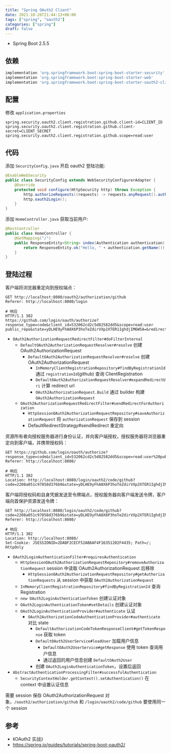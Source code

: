 ```yaml
---
title: "Spring OAuth2 Client"
date: 2021-10-26T21:44:13+08:00
tags: ["spring", "oauth2"]
categories: ["spring"]
draft: false
---
```


- Spring Boot 2.5.5

## 依赖

```gradle
implementation 'org.springframework.boot:spring-boot-starter-security'
implementation 'org.springframework.boot:spring-boot-starter-web'
implementation 'org.springframework.boot:spring-boot-starter-oauth2-client'
```

## 配置

修改 `application.properties`

```properties
spring.security.oauth2.client.registration.github.client-id=CLIENT_ID
spring.security.oauth2.client.registration.github.client-secret=CLIENT_SECRET
spring.security.oauth2.client.registration.github.scope=read:user
```

## 代码

添加 `SecurityConfig.java` 开启 oauth2 登陆功能:

```java
@EnableWebSecurity
public class SecurityConfig extends WebSecurityConfigurerAdapter {
    @Override
    protected void configure(HttpSecurity http) throws Exception {
        http.authorizeRequests((requests) -> requests.anyRequest().authenticated());
        http.oauth2Login();
    }
}
```

添加 `HomeController.java` 获取当前用户:

```java
@RestController
public class HomeController {
    @GetMapping("/")
    public ResponseEntity<String> index(Authentication authentication) {
        return ResponseEntity.ok("Hello, " + authentication.getName());
    }
}
```
## 登陆过程

客户端将浏览器重定向到授权端点：

```text
GET http://localhost:8080/oauth2/authorization/github
Referer: http://localhost:8080/login

# 响应
HTTP/1.1 302
https://github.com/login/oauth/authorize?response_type=code&client_id=532062cd2c5d82582dd5&scope=read:user public_repo&state=yDLHE9yFhA8X6P3hoTeZdirVXp2XTER1IghdjIM6W5A=&redirect_uri=http://localhost:8080/login/oauth2/code/github
```

- `OAuth2AuthorizationRequestRedirectFilter#doFilterInternal`
  - `DefaultOAuth2AuthorizationRequestResolver#resolve` 创建 OAuth2AuthorizationRequest
    - `DefaultOAuth2AuthorizationRequestResolver#resolve` 创建 OAuth2AuthorizationRequest
      - `InMemoryClientRegistrationRepository#findByRegistrationId` 通过 `registrationId`(github) 查询 ClientRegistration
      - `DefaultOAuth2AuthorizationRequestResolver#expandRedirectUri` 计算 redirect url
      - `OAuth2AuthorizationRequest.Build` 通过 builder 构建 `OAuth2AuthorizationRequest`
  - `OAuth2AuthorizationRequestRedirectFilter#sendRedirectForAuthorization`
    - `HttpSessionOAuth2AuthorizationRequestRepository#saveAuthorizationRequest` 将 `authorizationRequest` 保存到 session
    - DefaultRedirectStrategy#sendRedirect 重定向

资源所有者向授权服务器进行身份认证，并向客户端授权，授权服务器将浏览器重定向到客户端，并携带授权码：

```text
GET https://github.com/login/oauth/authorize?response_type=code&client_id=532062cd2c5d82582dd5&scope=read:user%20public_repo&state=yDLHE9yFhA8X6P3hoTeZdirVXp2XTER1IghdjIM6W5A%3D&redirect_uri=http://localhost:8080/login/oauth2/code/github
Referer: http://localhost:8080/

# 响应
HTTP/1.1 302
Location: http://localhost:8080/login/oauth2/code/github?code=2208a051c97858d376b9&state=yDLHE9yFhA8X6P3hoTeZdirVXp2XTER1IghdjIM6W5A%3D
```

客户端将授权码和自身凭据发送至令牌端点，授权服务器向客户端发送令牌，客户端向首保护资源发送令牌：

```text
GET http://localhost:8080/login/oauth2/code/github?code=2208a051c97858d376b9&state=yDLHE9yFhA8X6P3hoTeZdirVXp2XTER1IghdjIM6W5A%3D
Referer: http://localhost:8080/

# 响应
HTTP/1.1 302
Location: http://localhost:8080/
Set-Cookie: JSESSIONID=2DABF2CECF52AB6AF4F16351202F4435; Path=/; HttpOnly
```

- `OAuth2LoginAuthenticationFilter#requiresAuthentication`
  - `HttpSessionOAuth2AuthorizationRequestRepository#removeAuthorizationRequest` session 中读取 OAuth2AuthorizationRequest 后移除
    - `HttpSessionOAuth2AuthorizationRequestRepository#getAuthorizationRequests` 从 session 中获取 `OAuth2AuthorizationRequest`
  - `InMemoryClientRegistrationRepository#findByRegistrationId` 查询 Registration
  - `new OAuth2LoginAuthenticationToken` 创建认证对象
  - `OAuth2LoginAuthenticationToken#setDetails` 创建认证对象
  - `OAuth2LoginAuthenticationProvider#authenticate` 认证
    - `OAuth2AuthorizationCodeAuthenticationProvider#authenticate` 对比 state
      - `DefaultAuthorizationCodeTokenResponseClient#getTokenResponse` 获取 token
      - `DefaultOAuth2UserService#loadUser` 加载用户信息
        - `DefaultOAuth2UserService#getResponse` 使用 token 查询用户信息
        - 通过返回的用户信息创建 `DefaultOAuth2User`
      - 创建 `OAuth2LoginAuthenticationToken`，设置后返回
- `AbstractAuthenticationProcessingFilter#successfulAuthentication`
  - `SecurityContextHolder.getContext().setAuthentication()` 在 context 中设置认证信息

需要 session 保存 OAuth2AuthorizationRequest 对象，`/oauth2/authorization/github` 和 `/login/oauth2/code/github` 要使用同一个 session

## 参考

- 《OAuth2 实战》
- https://spring.io/guides/tutorials/spring-boot-oauth2/
